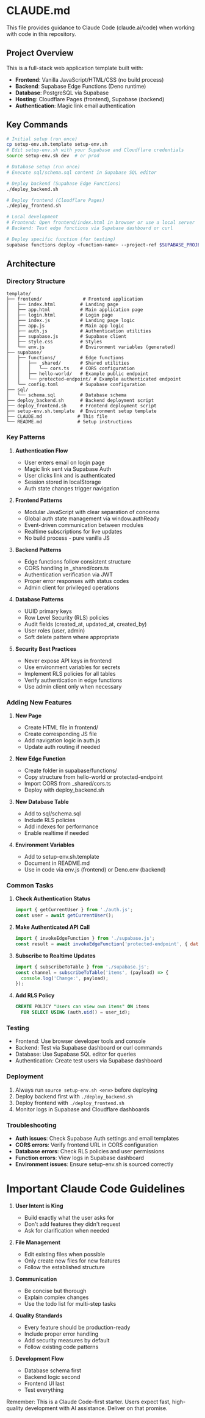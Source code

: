 # CLAUDE.md

This file provides guidance to Claude Code (claude.ai/code) when working with code in this repository.

## Project Overview

This is a full-stack web application template built with:
- **Frontend**: Vanilla JavaScript/HTML/CSS (no build process)
- **Backend**: Supabase Edge Functions (Deno runtime)
- **Database**: PostgreSQL via Supabase
- **Hosting**: Cloudflare Pages (frontend), Supabase (backend)
- **Authentication**: Magic link email authentication

## Key Commands

```bash
# Initial setup (run once)
cp setup-env.sh.template setup-env.sh
# Edit setup-env.sh with your Supabase and Cloudflare credentials
source setup-env.sh dev  # or prod

# Database setup (run once)
# Execute sql/schema.sql content in Supabase SQL editor

# Deploy backend (Supabase Edge Functions)
./deploy_backend.sh

# Deploy frontend (Cloudflare Pages)
./deploy_frontend.sh

# Local development
# Frontend: Open frontend/index.html in browser or use a local server
# Backend: Test edge functions via Supabase dashboard or curl

# Deploy specific function (for testing)
supabase functions deploy <function-name> --project-ref $SUPABASE_PROJECT_REF
```

## Architecture

### Directory Structure
```
template/
├── frontend/               # Frontend application
│   ├── index.html         # Landing page
│   ├── app.html           # Main application page
│   ├── login.html         # Login page
│   ├── index.js           # Landing page logic
│   ├── app.js             # Main app logic
│   ├── auth.js            # Authentication utilities
│   ├── supabase.js        # Supabase client
│   ├── style.css          # Styles
│   └── env.js             # Environment variables (generated)
├── supabase/
│   ├── functions/         # Edge functions
│   │   ├── _shared/       # Shared utilities
│   │   │   └── cors.ts    # CORS configuration
│   │   ├── hello-world/   # Example public endpoint
│   │   └── protected-endpoint/ # Example authenticated endpoint
│   └── config.toml        # Supabase configuration
├── sql/
│   └── schema.sql         # Database schema
├── deploy_backend.sh      # Backend deployment script
├── deploy_frontend.sh     # Frontend deployment script
├── setup-env.sh.template  # Environment setup template
├── CLAUDE.md             # This file
└── README.md             # Setup instructions
```

### Key Patterns

1. **Authentication Flow**
   - User enters email on login page
   - Magic link sent via Supabase Auth
   - User clicks link and is authenticated
   - Session stored in localStorage
   - Auth state changes trigger navigation

2. **Frontend Patterns**
   - Modular JavaScript with clear separation of concerns
   - Global auth state management via window.authReady
   - Event-driven communication between modules
   - Realtime subscriptions for live updates
   - No build process - pure vanilla JS

3. **Backend Patterns**
   - Edge functions follow consistent structure
   - CORS handling in _shared/cors.ts
   - Authentication verification via JWT
   - Proper error responses with status codes
   - Admin client for privileged operations

4. **Database Patterns**
   - UUID primary keys
   - Row Level Security (RLS) policies
   - Audit fields (created_at, updated_at, created_by)
   - User roles (user, admin)
   - Soft delete pattern where appropriate

5. **Security Best Practices**
   - Never expose API keys in frontend
   - Use environment variables for secrets
   - Implement RLS policies for all tables
   - Verify authentication in edge functions
   - Use admin client only when necessary

### Adding New Features

1. **New Page**
   - Create HTML file in frontend/
   - Create corresponding JS file
   - Add navigation logic in auth.js
   - Update auth routing if needed

2. **New Edge Function**
   - Create folder in supabase/functions/
   - Copy structure from hello-world or protected-endpoint
   - Import CORS from _shared/cors.ts
   - Deploy with deploy_backend.sh

3. **New Database Table**
   - Add to sql/schema.sql
   - Include RLS policies
   - Add indexes for performance
   - Enable realtime if needed

4. **Environment Variables**
   - Add to setup-env.sh.template
   - Document in README.md
   - Use in code via env.js (frontend) or Deno.env (backend)

### Common Tasks

1. **Check Authentication Status**
   ```javascript
   import { getCurrentUser } from './auth.js';
   const user = await getCurrentUser();
   ```

2. **Make Authenticated API Call**
   ```javascript
   import { invokeEdgeFunction } from './supabase.js';
   const result = await invokeEdgeFunction('protected-endpoint', { data: 'value' });
   ```

3. **Subscribe to Realtime Updates**
   ```javascript
   import { subscribeToTable } from './supabase.js';
   const channel = subscribeToTable('items', (payload) => {
     console.log('Change:', payload);
   });
   ```

4. **Add RLS Policy**
   ```sql
   CREATE POLICY "Users can view own items" ON items
     FOR SELECT USING (auth.uid() = user_id);
   ```

### Testing

- Frontend: Use browser developer tools and console
- Backend: Test via Supabase dashboard or curl commands
- Database: Use Supabase SQL editor for queries
- Authentication: Create test users via Supabase dashboard

### Deployment

1. Always run `source setup-env.sh <env>` before deploying
2. Deploy backend first with `./deploy_backend.sh`
3. Deploy frontend with `./deploy_frontend.sh`
4. Monitor logs in Supabase and Cloudflare dashboards

### Troubleshooting

- **Auth issues**: Check Supabase Auth settings and email templates
- **CORS errors**: Verify frontend URL in CORS configuration
- **Database errors**: Check RLS policies and user permissions
- **Function errors**: View logs in Supabase dashboard
- **Environment issues**: Ensure setup-env.sh is sourced correctly

# Important Claude Code Guidelines

1. **User Intent is King**
   - Build exactly what the user asks for
   - Don't add features they didn't request
   - Ask for clarification when needed

2. **File Management**
   - Edit existing files when possible
   - Only create new files for new features
   - Follow the established structure

3. **Communication**
   - Be concise but thorough
   - Explain complex changes
   - Use the todo list for multi-step tasks

4. **Quality Standards**
   - Every feature should be production-ready
   - Include proper error handling
   - Add security measures by default
   - Follow existing code patterns

5. **Development Flow**
   - Database schema first
   - Backend logic second
   - Frontend UI last
   - Test everything

Remember: This is a Claude Code-first starter. Users expect fast, high-quality development with AI assistance. Deliver on that promise.